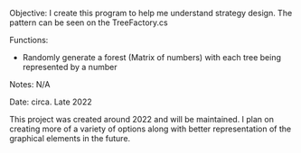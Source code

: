 Objective: I create this program to help me understand strategy design. The pattern can be seen on the TreeFactory.cs

Functions: 
- Randomly generate a forest (Matrix of numbers) with each tree being represented by a number

Notes:
N/A

Date: circa. Late 2022

This project was created around 2022 and will be maintained. I plan on creating more of a variety of options along with better representation of the graphical elements in the future.
